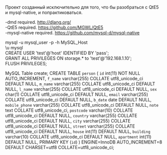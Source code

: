 Проект созданный исключительно для того, что бы разобраться с QtE5 и mysql-native, и попрактиковаться.

-dmd required. http://dlang.org/ <br>
-QtE5 required. https://github.com/MGWL/QtE5 <br>
-mysql-native required. https://github.com/mysql-d/mysql-native <br>


mysql -u mysql_user -p -h MySQL_Host <br>
\u mysql <br>
CREATE USER 'test'@'host' IDENTIFIED BY 'pass'; <br>
GRANT ALL PRIVILEGES ON storage.* to 'test'@'192.168.1.10'; <br>
FLUSH PRIVILEGES; <br>

MySQL Table create;
CREATE TABLE `person` (
  `id` int(11) NOT NULL AUTO_INCREMENT,
  `f_name` varchar(255) COLLATE utf8_unicode_ci DEFAULT NULL,
  `m_name` varchar(255) COLLATE utf8_unicode_ci DEFAULT NULL,
  `l_name` varchar(255) COLLATE utf8_unicode_ci DEFAULT NULL,
  `sex` char(1) COLLATE utf8_unicode_ci DEFAULT NULL,
  `email` varchar(255) COLLATE utf8_unicode_ci DEFAULT NULL,
  `b_date` date DEFAULT NULL,
  `mobile_phone` varchar(255) COLLATE utf8_unicode_ci DEFAULT NULL,
  `note` text COLLATE utf8_unicode_ci,
  `postcode` varchar(10) COLLATE utf8_unicode_ci DEFAULT NULL,
  `country` varchar(255) COLLATE utf8_unicode_ci DEFAULT NULL,
  `city` varchar(255) COLLATE utf8_unicode_ci DEFAULT NULL,
  `street` varchar(255) COLLATE utf8_unicode_ci DEFAULT NULL,
  `house` int(11) DEFAULT NULL,
  `building` varchar(10) COLLATE utf8_unicode_ci DEFAULT NULL,
  `apartment` int(11) DEFAULT NULL,
  PRIMARY KEY (`id`)
) ENGINE=InnoDB AUTO_INCREMENT=8 DEFAULT CHARSET=utf8 COLLATE=utf8_unicode_ci;
